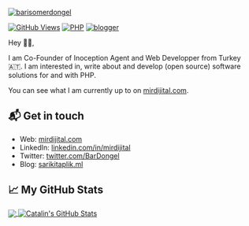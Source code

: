 [![barisomerdongel](https://inoception.com/img/team/member3.jpg)][1]

[![GitHub Views](https://komarev.com/ghpvc/?username=barisdongel&color=FAC151)][1]
[![PHP](https://img.shields.io/badge/php-Fan-FAC151.svg?logo=php&logoWidth=20)](https://github.com/barisdongel)
[![blogger](https://img.shields.io/badge/Blogger-Follow%20Me-FAC151.svg?logo=hashnode&logoWidth=20)][4]

Hey 👋🏻,

I am Co-Founder of Inoception Agent and Web Developper from Turkey
🇦🇹. I am interested in, write about and develop (open source) software solutions
for and with PHP.

You can see what I am currently up to on [mirdijital.com][1].

## 📬 Get in touch

- Web: [mirdijital.com][1]
- LinkedIn: [linkedin.com/in/mirdijital][2]
- Twitter: [twitter.com/BarDongel][3]
- Blog: [sarikitaplik.ml][4]

## &#x1f4c8; My GitHub Stats

<a href="https://github.com/barisdongel/barisdongel">
  <img align="center" src="https://github-readme-stats.vercel.app/api/top-langs/?username=barisdongel&hide=java,html&title_color=ffffff&text_color=c9cacc&icon_color=2bbc8a&bg_color=1d1f21" />
</a>

<a href="https://github.com/barisdongel/barisdongel">
  <img align="center" src="https://github-readme-stats.vercel.app/api?username=barisdongel&show_icons=true&line_height=27&count_private=true&title_color=ffffff&text_color=c9cacc&icon_color=2bbc8a&bg_color=1d1f21" alt="Catalin's GitHub Stats" />
</a>

[1]:
  https://mirdijital.com
[2]: https://www.linkedin.com/in/mirdijital/
[3]: https://twitter.com/BarDongel
[4]: https://sarikitaplik.ml

